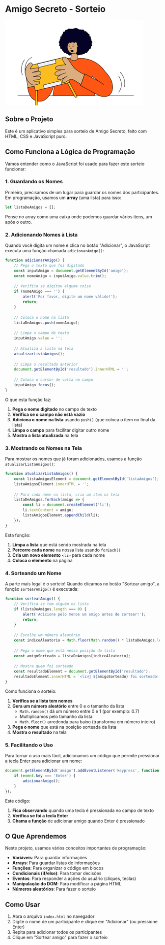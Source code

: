 # Amigo Secreto - Sorteio

![Amigo Secreto](assets/amigo-secreto.png)

## Sobre o Projeto

Este é um aplicativo simples para sorteio de Amigo Secreto, feito com HTML, CSS e JavaScript puro.

## Como Funciona a Lógica de Programação

Vamos entender como o JavaScript foi usado para fazer este sorteio funcionar:

### 1. Guardando os Nomes

Primeiro, precisamos de um lugar para guardar os nomes dos participantes. Em programação, usamos um **array** (uma lista) para isso:

```javascript
let listaDeAmigos = [];
```

Pense no array como uma caixa onde podemos guardar vários itens, um após o outro.

### 2. Adicionando Nomes à Lista

Quando você digita um nome e clica no botão "Adicionar", o JavaScript executa uma função chamada `adicionarAmigo()`:

```javascript
function adicionarAmigo() {
    // Pega o texto que foi digitado
    const inputAmigo = document.getElementById('amigo');
    const nomeAmigo = inputAmigo.value.trim();
    
    // Verifica se digitou alguma coisa
    if (nomeAmigo === '') {
        alert('Por favor, digite um nome válido!');
        return;
    }
    
    // Coloca o nome na lista
    listaDeAmigos.push(nomeAmigo);
    
    // Limpa o campo de texto
    inputAmigo.value = '';
    
    // Atualiza a lista na tela
    atualizarListaAmigos();
    
    // Limpa o resultado anterior
    document.getElementById('resultado').innerHTML = '';
    
    // Coloca o cursor de volta no campo
    inputAmigo.focus();
}
```

O que esta função faz:
1. **Pega o nome digitado** no campo de texto
2. **Verifica se o campo não está vazio**
3. **Adiciona o nome na lista** usando `push()` (que coloca o item no final da lista)
4. **Limpa o campo** para facilitar digitar outro nome
5. **Mostra a lista atualizada** na tela

### 3. Mostrando os Nomes na Tela

Para mostrar os nomes que já foram adicionados, usamos a função `atualizarListaAmigos()`:

```javascript
function atualizarListaAmigos() {
    const listaAmigosElement = document.getElementById('listaAmigos');
    listaAmigosElement.innerHTML = '';
    
    // Para cada nome na lista, cria um item na tela
    listaDeAmigos.forEach(amigo => {
        const li = document.createElement('li');
        li.textContent = amigo;
        listaAmigosElement.appendChild(li);
    });
}
```

Esta função:
1. **Limpa a lista** que está sendo mostrada na tela
2. **Percorre cada nome** na nossa lista usando `forEach()`
3. **Cria um novo elemento** `<li>` para cada nome
4. **Coloca o elemento** na página

### 4. Sorteando um Nome

A parte mais legal é o sorteio! Quando clicamos no botão "Sortear amigo", a função `sortearAmigo()` é executada:

```javascript
function sortearAmigo() {
    // Verifica se tem alguém na lista
    if (listaDeAmigos.length === 0) {
        alert('Adicione pelo menos um amigo antes de sortear!');
        return;
    }
    
    // Escolhe um número aleatório
    const indiceAleatorio = Math.floor(Math.random() * listaDeAmigos.length);
    
    // Pega o nome que está nessa posição da lista
    const amigoSorteado = listaDeAmigos[indiceAleatorio];
    
    // Mostra quem foi sorteado
    const resultadoElement = document.getElementById('resultado');
    resultadoElement.innerHTML = `<li>🎉 ${amigoSorteado} foi sorteado! 🎉</li>`;
}
```

Como funciona o sorteio:
1. **Verifica se a lista tem nomes**
2. **Gera um número aleatório** entre 0 e o tamanho da lista
   - `Math.random()` dá um número entre 0 e 1 (por exemplo: 0.7)
   - Multiplicamos pelo tamanho da lista
   - `Math.floor()` arredonda para baixo (transforma em número inteiro)
3. **Pega o nome** que está na posição sorteada da lista
4. **Mostra o resultado** na tela

### 5. Facilitando o Uso

Para tornar o uso mais fácil, adicionamos um código que permite pressionar a tecla Enter para adicionar um nome:

```javascript
document.getElementById('amigo').addEventListener('keypress', function(event) {
    if (event.key === 'Enter') {
        adicionarAmigo();
    }
});
```

Este código:
1. **Fica observando** quando uma tecla é pressionada no campo de texto
2. **Verifica se foi a tecla Enter**
3. **Chama a função** de adicionar amigo quando Enter é pressionado

## O Que Aprendemos

Neste projeto, usamos vários conceitos importantes de programação:

- **Variáveis**: Para guardar informações
- **Arrays**: Para guardar listas de informações
- **Funções**: Para organizar o código em blocos
- **Condicionais (if/else)**: Para tomar decisões
- **Eventos**: Para responder a ações do usuário (cliques, teclas)
- **Manipulação do DOM**: Para modificar a página HTML
- **Números aleatórios**: Para fazer o sorteio

## Como Usar

1. Abra o arquivo `index.html` no navegador
2. Digite o nome de um participante e clique em "Adicionar" (ou pressione Enter)
3. Repita para adicionar todos os participantes
4. Clique em "Sortear amigo" para fazer o sorteio